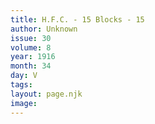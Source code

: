 ```yaml
---
title: H.F.C. - 15 Blocks - 15
author: Unknown
issue: 30
volume: 8
year: 1916
month: 34
day: V
tags:
layout: page.njk
image:
---
```

